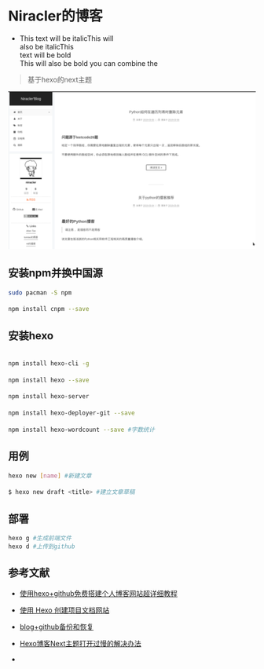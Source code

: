 # Niracler的博客

- This text will be italicThis will  
    also be italicThis  
    text will be bold  
    This will also be bold 
    you can combine the

> 基于hexo的next主题

![](source/images/header.png)

## 安装npm并换中国源

```bash
sudo pacman -S npm

npm install cnpm --save
```

## 安装hexo

```bash

npm install hexo-cli -g

npm install hexo --save

npm install hexo-server

npm install hexo-deployer-git --save

npm install hexo-wordcount --save #字数统计
```

## 用例

```bash
hexo new [name] #新建文章

$ hexo new draft <title> #建立文章草稿
```

## 部署

```bash
hexo g #生成前端文件
hexo d #上传到github
```

## 参考文献

- [使用hexo+github免费搭建个人博客网站超详细教程](https://www.jianshu.com/p/a39573555039)

- [使用 Hexo 创建项目文档网站](https://github.com/nodejh/nodejh.github.io/issues/37)

- [blog+github备份和恢复](https://jinzequn.github.io/2018/01/24/github-hexo/)

- [Hexo博客Next主题打开过慢的解决办法](http://www.mdslq.cn/archives/f186e832.html)

- []()
